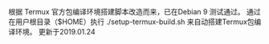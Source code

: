根据 Termux 官方包编译环境搭建脚本改造而来，已在Debian 9 测试通过。
通过在用户根目录（$HOME）执行 ./setup-termux-build.sh 来自动搭建Termux包编译环境。
更新于2019.01.24
